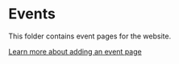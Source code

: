 
# Events

This folder contains event pages for the website.

[Learn more about adding an event page](https://github.com/CityofSantaMonica/artsamo/blob/master/_how-to/add-an-event.markdown)
